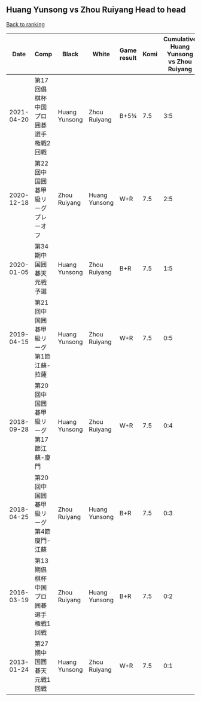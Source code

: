 ## Huang Yunsong vs Zhou Ruiyang Head to head

[Back to ranking](../../index.md)




| **Date** | **Comp** | **Black** | **White** | **Game result** | **Komi** | **Cumulative Huang Yunsong vs Zhou Ruiyang** | **Huang Yunsong streak** | **Zhou Ruiyang streak** | 
| --- | --- | --- | --- | --- | --- | --- | --- | --- |
| 2021-04-20 | 第17回倡棋杯中国プロ囲碁選手権戦2回戦 | Huang Yunsong | Zhou Ruiyang | B+5¾ | 7.5 | 3:5 | 3 | 0 | 
| 2020-12-18 | 第22回中国囲碁甲級リーグプレーオフ | Zhou Ruiyang | Huang Yunsong | W+R | 7.5 | 2:5 | 2 | 0 | 
| 2020-01-05 | 第34期中国囲碁天元戦予選 | Huang Yunsong | Zhou Ruiyang | B+R | 7.5 | 1:5 | 1 | 0 | 
| 2019-04-15 | 第21回中国囲碁甲級リーグ第1節江蘇-拉薩 | Huang Yunsong | Zhou Ruiyang | W+R | 7.5 | 0:5 | 0 | 5 | 
| 2018-09-28 | 第20回中国囲碁甲級リーグ第17節江蘇-廈門 | Huang Yunsong | Zhou Ruiyang | W+R | 7.5 | 0:4 | 0 | 4 | 
| 2018-04-25 | 第20回中国囲碁甲級リーグ第4節廈門-江蘇 | Zhou Ruiyang | Huang Yunsong | B+R | 7.5 | 0:3 | 0 | 3 | 
| 2016-03-19 | 第13期倡棋杯中国プロ囲碁選手権戦1回戦 | Zhou Ruiyang | Huang Yunsong | B+R | 7.5 | 0:2 | 0 | 2 | 
| 2013-01-24 | 第27期中国囲碁天元戦1回戦 | Huang Yunsong | Zhou Ruiyang | W+R | 7.5 | 0:1 | 0 | 1 |




